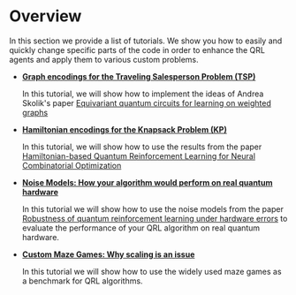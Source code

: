 # Overview

In this section we provide a list of tutorials. We show you how to easily and quickly change specific parts of the code in order to enhance the QRL agents and apply them to various custom problems. 


* **[Graph encodings for the Traveling Salesperson Problem (TSP)](https://fhg-iisb-mki.github.io/cleanqrl-docs/tutorials/graph_encoding/)**

    In this tutorial, we will show how to implement the ideas of Andrea Skolik's paper [Equivariant quantum circuits for learning on weighted graphs](https://www.nature.com/articles/s41534-023-00710-y)
    

* **[Hamiltonian encodings for the Knapsack Problem (KP)](https://fhg-iisb-mki.github.io/cleanqrl-docs/tutorials/hamiltonian_encoding/)**

    In this tutorial, we will show how to use the results from the paper [Hamiltonian-based Quantum Reinforcement Learning for Neural Combinatorial Optimization](https://arxiv.org/abs/2405.07790)


* **[Noise Models: How your algorithm would perform on real quantum hardware](https://fhg-iisb-mki.github.io/cleanqrl-docs/tutorials/noise_models/)**

    In this tutorial we will show how to use the noise models from the paper [Robustness of quantum reinforcement learning under hardware errors](https://link.springer.com/article/10.1140/epjqt/s40507-023-00166-1) to evaluate the performance of your QRL algorithm on real quantum hardware.

* **[Custom Maze Games: Why scaling is an issue](https://fhg-iisb-mki.github.io/cleanqrl-docs/tutorials/maze/)**
    
    In this tutorial we will show how to use the widely used maze games as a benchmark for QRL algorithms. 
     